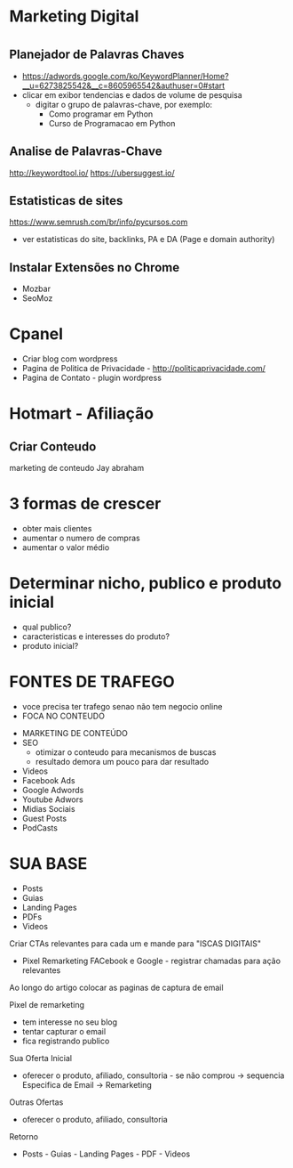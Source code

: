# Marketing Digital
# 

## Planejador de Palavras Chaves
- https://adwords.google.com/ko/KeywordPlanner/Home?__u=6273825542&__c=8605965542&authuser=0#start
- clicar em exibor tendencias e dados de volume de pesquisa
    * digitar o grupo de palavras-chave, por exemplo:
      - Como programar em Python
      - Curso de Programacao em Python


## Analise de Palavras-Chave
 http://keywordtool.io/
 https://ubersuggest.io/


## Estatisticas de sites
   https://www.semrush.com/br/info/pycursos.com
   - ver estatisticas do site, backlinks, PA e DA (Page e domain authority)



## Instalar Extensões no Chrome
- Mozbar 
- SeoMoz


# Cpanel
- Criar blog com wordpress
- Pagina de Politica de Privacidade - http://politicaprivacidade.com/
- Pagina de Contato - plugin wordpress

# Hotmart - Afiliação



## Criar Conteudo

marketing de conteudo
Jay abraham

# 3 formas de crescer

- obter mais clientes
- aumentar o numero de compras
- aumentar o valor médio


# Determinar nicho, publico e produto inicial
- qual publico?
- caracteristicas e interesses do produto?
- produto inicial?

# FONTES DE TRAFEGO
* voce precisa ter trafego senao não tem negocio online
* FOCA NO CONTEUDO

- MARKETING DE CONTEÚDO 
- SEO 
  * otimizar o conteudo para mecanismos de buscas
  * resultado demora um pouco para dar resultado
- Videos 
- Facebook Ads 
- Google Adwords 
- Youtube Adwors 
- Midias Sociais
- Guest Posts
- PodCasts


# SUA BASE
- Posts
- Guias
- Landing Pages
- PDFs
- Videos

Criar CTAs relevantes para cada um e mande para "ISCAS DIGITAIS" 

* Pixel Remarketing FACebook e Google - registrar
chamadas para ação relevantes


Ao longo do artigo colocar as paginas de captura de email

Pixel de remarketing
- tem interesse no seu blog
- tentar capturar o email
- fica registrando publico



Sua Oferta Inicial

- oferecer o produto, afiliado, consultoria - se não comprou -> sequencia Especifica de Email
                                                             -> Remarketing


Outras Ofertas
- oferecer o produto, afiliado, consultoria 

Retorno
- Posts - Guias - Landing Pages - PDF - Videos
































